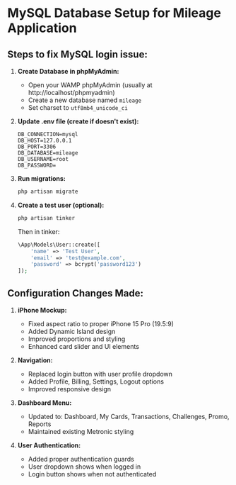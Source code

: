 # MySQL Database Setup for Mileage Application

## Steps to fix MySQL login issue:

1. **Create Database in phpMyAdmin:**
   - Open your WAMP phpMyAdmin (usually at http://localhost/phpmyadmin)
   - Create a new database named `mileage`
   - Set charset to `utf8mb4_unicode_ci`

2. **Update .env file (create if doesn't exist):**
   ```
   DB_CONNECTION=mysql
   DB_HOST=127.0.0.1
   DB_PORT=3306
   DB_DATABASE=mileage
   DB_USERNAME=root
   DB_PASSWORD=
   ```

3. **Run migrations:**
   ```bash
   php artisan migrate
   ```

4. **Create a test user (optional):**
   ```bash
   php artisan tinker
   ```
   Then in tinker:
   ```php
   \App\Models\User::create([
       'name' => 'Test User',
       'email' => 'test@example.com',
       'password' => bcrypt('password123')
   ]);
   ```

## Configuration Changes Made:

1. **iPhone Mockup:** 
   - Fixed aspect ratio to proper iPhone 15 Pro (19.5:9)
   - Added Dynamic Island design
   - Improved proportions and styling
   - Enhanced card slider and UI elements

2. **Navigation:**
   - Replaced login button with user profile dropdown
   - Added Profile, Billing, Settings, Logout options
   - Improved responsive design

3. **Dashboard Menu:**
   - Updated to: Dashboard, My Cards, Transactions, Challenges, Promo, Reports
   - Maintained existing Metronic styling

4. **User Authentication:**
   - Added proper authentication guards
   - User dropdown shows when logged in
   - Login button shows when not authenticated 